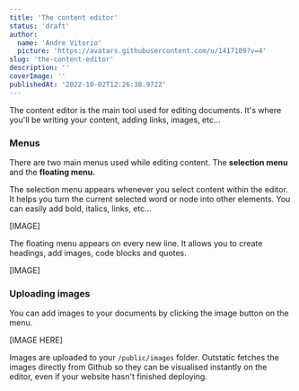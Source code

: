 ```yaml
---
title: 'The content editor'
status: 'draft'
author:
  name: 'Andre Vitorio'
  picture: 'https://avatars.githubusercontent.com/u/1417109?v=4'
slug: 'the-content-editor'
description: ''
coverImage: ''
publishedAt: '2022-10-02T12:26:38.972Z'
---
```


The content editor is the main tool used for editing documents. It's where you'll be writing your content, adding links, images, etc…

### Menus

There are two main menus used while editing content. The **selection menu** and the **floating menu.**

The selection menu appears whenever you select content within the editor. It helps you turn the current selected word or node into other elements. You can easily add bold, italics, links, etc…

[IMAGE]

The floating menu appears on every new line. It allows you to create headings, add images, code blocks and quotes.

[IMAGE]

### Uploading images

You can add images to your documents by clicking the image button on the menu.

[IMAGE HERE]

Images are uploaded to your `/public/images` folder. Outstatic fetches the images directly from Github so they can be visualised instantly on the editor, even if your website hasn't finished deploying.

